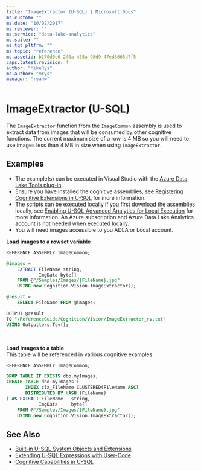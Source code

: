 ```yaml
---
title: "ImageExtractor (U-SQL) | Microsoft Docs"
ms.custom: ""
ms.date: "10/02/2017"
ms.reviewer: ""
ms.service: "data-lake-analytics"
ms.suite: ""
ms.tgt_pltfrm: ""
ms.topic: "reference"
ms.assetid: b170d0e6-2f0a-455a-98d9-47ed8665d7f5
caps.latest.revision: 4
author: "MikeRys"
ms.author: "mrys"
manager: "ryanw"
---
```


# ImageExtractor (U-SQL)
The `ImageExtractor` function from the `ImageCommon` assembly is used to extract data from images that will be consumed by other cognitive functions.  The current maximum size of a row is 4 MB so you will need to use images less than 4 MB in size when using `ImageExtractor`.


## Examples
- The example(s) can be executed in Visual Studio with the [Azure Data Lake Tools plug-in](https://www.microsoft.com/download/details.aspx?id=49504).  
- Ensure you have installed the cognitive assemblies, see [Registering Cognitive Extensions in U-SQL](cognitive-capabilities-in-u-sql.md#registeringExtensions) for more information.
- The scripts can be executed [locally](https://docs.microsoft.com/azure/data-lake-analytics/data-lake-analytics-data-lake-tools-local-run) if you first download the assemblies locally, see [Enabling U-SQL Advanced Analytics for Local Execution](https://blogs.msdn.microsoft.com/azuredatalake/2017/02/20/enabling-u-sql-advanced-analytics-for-local-execution/) for more information.
An Azure subscription and Azure Data Lake Analytics account is not needed when executed locally.
- You will need images accessible to you ADLA or Local account.

**Load images to a rowset variable**  
```sql
REFERENCE ASSEMBLY ImageCommon;   

@images =
    EXTRACT FileName string, 
            ImgData byte[]
    FROM @"/Samples/Images/{FileName}.jpg"
    USING new Cognition.Vision.ImageExtractor();

@result = 
    SELECT FileName FROM @images;

OUTPUT @result 
TO "/ReferenceGuide/Cognition/Vision/ImageExtractor_rv.txt" 
USING Outputters.Tsv();
```
<br />

**Load images to a table**<a name="loadImages"></a>  
This table will be referenced in various cognitive examples
```sql
REFERENCE ASSEMBLY ImageCommon;   

DROP TABLE IF EXISTS dbo.myImages;
CREATE TABLE dbo.myImages (
       INDEX clx_FileName CLUSTERED(FileName ASC) 
       DISTRIBUTED BY HASH (FileName)
) AS EXTRACT FileName   string,
            ImgData     byte[]
    FROM @"/Samples/Images/{FileName}.jpg"
    USING new Cognition.Vision.ImageExtractor();
```


## See Also
* [Built-in U-SQL System Objects and Extensions](built-in-u-sql-system-objects-and-extensions.md)
* [Extending U-SQL Expressions with User-Code](extending-u-sql-expressions-with-user-code.md)
* [Cognitive Capabilities in U-SQL](cognitive-capabilities-in-u-sql.md)

